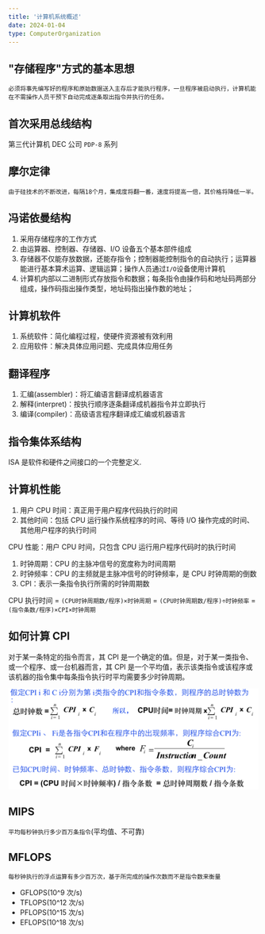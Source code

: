 ```yaml
---
title: '计算机系统概述'
date: 2024-01-04
type: ComputerOrganization
---
```


## "存储程序"方式的基本思想

`必须将事先编写好的程序和原始数据送入主存后才能执行程序，一旦程序被启动执行，计算机能在不需操作人员干预下自动完成逐条取出指令并执行的任务。`

## 首次采用总线结构

第三代计算机 DEC 公司 `PDP-8` 系列

## 摩尔定律

`由于硅技术的不断改进，每隔18个月，集成度将翻一番，速度将提高一倍，其价格将降低一半。`

## 冯诺依曼结构

1. 采用存储程序的工作方式
2. 由运算器、控制器、存储器、I/O 设备五个基本部件组成
3. 存储器不仅能存放数据，还能存指令；控制器能控制指令的自动执行；运算器能进行基本算术运算、逻辑运算；操作人员通过`I/O`设备使用计算机
4. 计算机内部以二进制形式存放指令和数据；每条指令由操作码和地址码两部分组成，操作码指出操作类型，地址码指出操作数的地址；

## 计算机软件

1. 系统软件：简化编程过程，使硬件资源被有效利用
2. 应用软件：解决具体应用问题、完成具体应用任务

## 翻译程序

1. 汇编(assembler)：将汇编语言翻译成机器语言
2. 解释(interpret)：按执行顺序逐条翻译成机器指令并立即执行
3. 编译(compiler)：高级语言程序翻译成汇编或机器语言

## 指令集体系结构

ISA 是软件和硬件之间接口的一个完整定义.

## 计算机性能

1. 用户 CPU 时间：真正用于用户程序代码执行的时间
2. 其他时间：包括 CPU 运行操作系统程序的时间、等待 I/O 操作完成的时间、其他用户程序的执行时间

CPU 性能：用户 CPU 时间，只包含 CPU 运行用户程序代码时的执行时间

1. 时钟周期：CPU 的主脉冲信号的宽度称为时间周期
2. 时钟频率：CPU 的主频就是主脉冲信号的时钟频率，是 CPU 时钟周期的倒数
3. CPI：表示一条指令执行所需的时钟周期数

CPU 执行时间 = `(CPU时钟周期数/程序)×时钟周期` = `(CPU时钟周期数/程序)÷时钟频率` = `(指令条数/程序)×CPI×时钟周期`

## 如何计算 CPI

对于某一条特定的指令而言，其 CPI 是一个确定的值。但是，对于某一类指令、或一个程序、或一台机器而言，其 CPI 是一个平均值，表示该类指令或该程序或该机器的指令集中每条指令执行时平均需要多少时钟周期。

![CPI](/public/images/computer-organization/01/image1.png)

## MIPS

`平均每秒钟执行多少百万条指令`(平均值、不可靠)

## MFLOPS

`每秒钟执行的浮点运算有多少百万次，基于所完成的操作次数而不是指令数来衡量`

- GFLOPS(10^9 次/s)
- TFLOPS(10^12 次/s)
- PFLOPS(10^15 次/s)
- EFLOPS(10^18 次/s)
